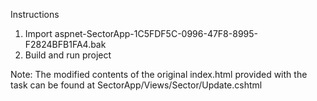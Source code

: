 Instructions
1. Import aspnet-SectorApp-1C5FDF5C-0996-47F8-8995-F2824BFB1FA4.bak
2. Build and run project

Note:
The modified contents of the original index.html provided with the task can be found at SectorApp/Views/Sector/Update.cshtml
